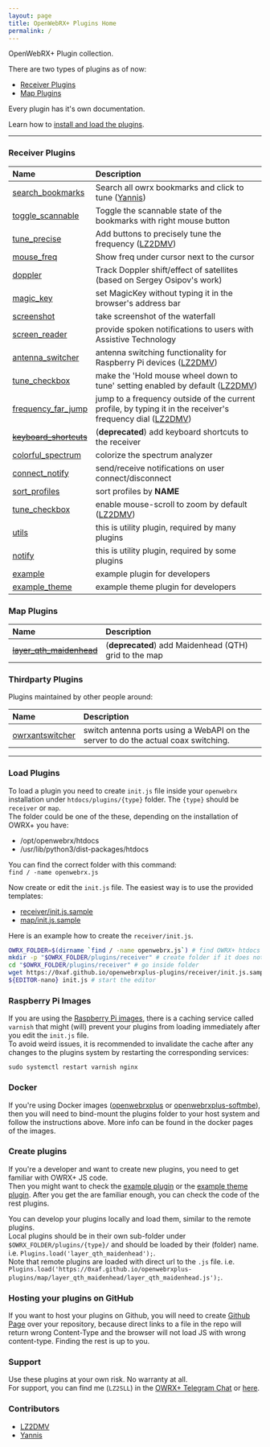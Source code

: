 ```yaml
---
layout: page
title: OpenWebRX+ Plugins Home
permalink: /
---
```


OpenWebRX+ Plugin collection.  

There are two types of plugins as of now:

* [Receiver Plugins](#receiver-plugins)
* [Map Plugins](#map-plugins)

Every plugin has it's own documentation.  

Learn how to [install and load the plugins](#load-plugins).

---

### Receiver Plugins

| Name | Description |
| :------ | :---------- |
|[search_bookmarks](receiver/search_bookmarks)|Search all owrx bookmarks and click to tune ([Yannis](#contributors))|
|[toggle_scannable](receiver/toggle_scannable)|Toggle the scannable state of the bookmarks with right mouse button|
|[tune_precise](receiver/tune_precise)|Add buttons to precisely tune the frequency ([LZ2DMV](#contributors))|
|[mouse_freq](receiver/mouse_freq)|Show freq under cursor next to the cursor|
|[doppler](receiver/doppler)|Track Doppler shift/effect of satellites (based on Sergey Osipov's work)|
|[magic_key](receiver/magic_key)|set MagicKey without typing it in the browser's address bar|
|[screenshot](receiver/screenshot)|take screenshot of the waterfall|
|[screen_reader](receiver/screen_reader)|provide spoken notifications to users with Assistive Technology|
|[antenna_switcher](receiver/antenna_switcher)|antenna switching functionality for Raspberry Pi devices ([LZ2DMV](#contributors))|
|[tune_checkbox](receiver/tune_checkbox)|make the 'Hold mouse wheel down to tune' setting enabled by default ([LZ2DMV](#contributors))|
|[frequency_far_jump](receiver/frequency_far_jump)|jump to a frequency outside of the current profile, by typing it in the receiver's frequency dial ([LZ2DMV](#contributors))|
|[~~keyboard_shortcuts~~](receiver/keyboard_shortcuts)|(**deprecated**) add keyboard shortcuts to the receiver|
|[colorful_spectrum](receiver/colorful_spectrum)|colorize the spectrum analyzer|
|[connect_notify](receiver/connect_notify)|send/receive notifications on user connect/disconnect|
|[sort_profiles](receiver/sort_profiles)|sort profiles by __NAME__|
|[tune_checkbox](receiver/tune_checkbox)|enable mouse-scroll to zoom by default ([LZ2DMV](#contributors))|
|[utils](receiver/utils)|this is utility plugin, required by many plugins|
|[notify](receiver/notify)|this is utility plugin, required by some plugins|
|[example](receiver/example)|example plugin for developers|
|[example_theme](receiver/example_theme)|example theme plugin for developers|

### Map Plugins

| Name | Description |
| :------ | :---------- |
|[~~layer_qth_maidenhead~~](map/layer_qth_maidenhead)|(**deprecated**) add Maidenhead (QTH) grid to the map|

### Thirdparty Plugins

Plugins maintained by other people around:

| Name | Description |
| :------ | :---------- |
|[owrxantswitcher](https://github.com/jrghnng/owrxantswitcher)|switch antenna ports using a WebAPI on the server to do the actual coax switching.|

---

### Load Plugins

To load a plugin you need to create `init.js` file inside your `openwebrx` installation under `htdocs/plugins/{type}` folder. The `{type}` should be `receiver` or `map`.  
The folder could be one of the these, depending on the installation of OWRX+ you have:

* /opt/openwebrx/htdocs
* /usr/lib/python3/dist-packages/htdocs

You can find the correct folder with this command:  
`find / -name openwebrx.js`

Now create or edit the `init.js` file. The easiest way is to use the provided templates:

* [receiver/init.js.sample](receiver/init.js.sample)
* [map/init.js.sample](map/init.js.sample)

Here is an example how to create the `receiver/init.js`.  

```bash
OWRX_FOLDER=$(dirname `find / -name openwebrx.js`) # find OWRX+ htdocs folder
mkdir -p "$OWRX_FOLDER/plugins/receiver" # create folder if it does not exist
cd "$OWRX_FOLDER/plugins/receiver" # go inside folder
wget https://0xaf.github.io/openwebrxplus-plugins/receiver/init.js.sample -O init.js # download template
${EDITOR-nano} init.js # start the editor
```

### Raspberry Pi Images

If you are using the [Raspberry Pi images](https://github.com/luarvique/openwebrx/releases), there is a caching service called `varnish` that might (will) prevent your plugins from loading immediately after you edit the `init.js` file.  
To avoid weird issues, it is recommended to invalidate the cache after any changes to the plugins system by restarting the corresponding services:

`sudo systemctl restart varnish nginx`

### Docker

If you're using Docker images ([openwebrxplus](https://hub.docker.com/r/slechev/openwebrxplus) or [openwebrxplus-softmbe](https://hub.docker.com/r/slechev/openwebrxplus-softmbe)), then you will need to bind-mount the plugins folder to your host system and follow the instructions above. More info can be found in the docker pages of the images.

### Create plugins

If you're a developer and want to create new plugins, you need to get familiar with OWRX+ JS code.  
Then you might want to check the [example plugin](receiver/example) or the [example theme plugin](receiver/example_theme).
After you get the are familiar enough, you can check the code of the rest plugins.

You can develop your plugins locally and load them, similar to the remote plugins.  
Local plugins should be in their own sub-folder under `$OWRX_FOLDER/plugins/{type}/` and should be loaded by their (folder) name. i.e. `Plugins.load('layer_qth_maidenhead');`.  
Note that remote plugins are loaded with direct url to the `.js` file. i.e. `Plugins.load('https://0xaf.github.io/openwebrxplus-plugins/map/layer_qth_maidenhead/layer_qth_maidenhead.js');`.  

### Hosting your plugins on GitHub

If you want to host your plugins on Github, you will need to create [Github Page](https://docs.github.com/en/pages/getting-started-with-github-pages/configuring-a-publishing-source-for-your-github-pages-site) over your repository, because direct links to a file in the repo will return wrong Content-Type and the browser will not load JS with wrong content-type. Finding the rest is up to you.

### Support

Use these plugins at your own risk. No warranty at all.  
For support, you can find me (`LZ2SLL`) in the [OWRX+ Telegram Chat](https://t.me/openwebrx_chat) or [here](https://0xAF.org/about/).

### Contributors

* [LZ2DMV](https://github.com/LZ2DMV)
* [Yannis](https://github.com/ysamouhos)
